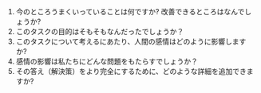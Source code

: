 1. 今のところうまくいっていることは何ですか? 改善できるところはなんでしょうか?
2. このタスクの目的はそもそもなんだったでしょうか？
3. このタスクについて考えるにあたり、人間の感情はどのように影響しますか?
4. 感情の影響は私たちにどんな問題をもたらすでしょうか？
5. その答え（解決策）をより完全にするために、どのような詳細を追加できますか?
